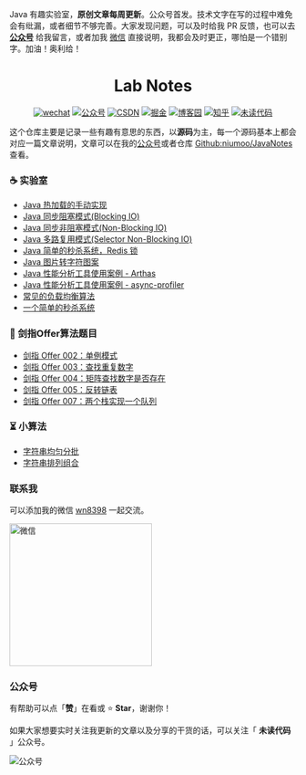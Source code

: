 Java 有趣实验室，**原创文章每周更新**。公众号首发。技术文字在写的过程中难免会有纰漏，或者细节不够完善。大家发现问题，可以及时给我 PR 反馈，也可以去 [**公众号**](https://github.com/niumoo/JavaNotes#%E5%85%AC%E4%BC%97%E5%8F%B7) 给我留言，或者加我 [微信](https://github.com/niumoo/JavaNotes#联系我) 直接说明，我都会及时更正，哪怕是一个错别字。加油！奥利给！

<h1 align="center"> Lab Notes </h1>
<p align="center">
<a href="#联系我" rel="nofollow"><img src="https://img.shields.io/badge/wechat-微信-9cf.svg" alt="wechat" data-canonical-src="https://img.shields.io/badge/wechat-微信-9cf.svg" style="max-width:100%;"></a>
  <a href="#公众号"><img src="https://img.shields.io/badge/公众号-未读代码-success.svg" alt="公众号" data-canonical-src="https://img.shields.io/badge/公众号-未读代码-success.svg" style="max-width:100%;"></a>
   <a href="https://niumoo.blog.csdn.net" rel="nofollow"><img src="https://img.shields.io/badge/csdn-CSDN-red.svg" alt="CSDN" data-canonical-src="https://img.shields.io/badge/csdn-CSDN-red.svg" style="max-width:100%;"></a>
   <a href="https://juejin.im/user/5a62d481f265da3e2a0dac9b" rel="nofollow"><img src="https://img.shields.io/badge/juejin-掘金-blue.svg" alt="掘金" data-canonical-src="https://img.shields.io/badge/juejin-掘金-blue.svg" style="max-width:100%;"></a>
   <a href="https://www.cnblogs.com/niumoo/" rel="nofollow"><img src="https://img.shields.io/badge/cnblogs-博客园-inactive.svg" alt="博客园" data-canonical-src="https://img.shields.io/badge/cnblogs-博客园-inactive.svg" style="max-width:100%;"></a>
   <a href="https://www.zhihu.com/people/bpdwn" rel="nofollow"><img src="https://img.shields.io/badge/zhihu-知乎-blue.svg" alt="知乎" data-canonical-src="https://img.shields.io/badge/zhihu-知乎-blue.svg" style="max-width:100%;"></a>
   <a href="https://www.wdbyte.com/" rel="nofollow"><img src="https://img.shields.io/badge/wdbyte-未读代码-yellow.svg" alt="未读代码" data-canonical-src="https://img.shields.io/badge/wdbyte-未读代码-yellow.svg" style="max-width:100%;"></a>
</p>

这个仓库主要是记录一些有趣有意思的东西，以**源码**为主，每一个源码基本上都会对应一篇文章说明，文章可以在我的[公众号](https://github.com/niumoo/JavaNotes#%E5%85%AC%E4%BC%97%E5%8F%B7)或者仓库 [Github:niumoo/JavaNotes](https://github.com/niumoo/JavaNotes) 查看。

### ☕ 实验室
- [Java 热加载的手动实现](https://github.com/niumoo/lab-notes/blob/master/src/main/java/net/codingme/box/classloader)  
- [Java 同步阻塞模式(Blocking IO)](https://github.com/niumoo/lab-notes/tree/master/src/main/java/net/codingme/box/io/bio)   
- [Java 同步非阻塞模式(Non-Blocking IO)](https://github.com/niumoo/lab-notes/tree/master/src/main/java/net/codingme/box/io/nio)  
- [Java 多路复用模式(Selector Non-Blocking IO)](https://github.com/niumoo/lab-notes/tree/master/src/main/java/net/codingme/box/io/jdknio)  
- [Java 简单的秒杀系统，Redis 锁](https://github.com/niumoo/lab-notes/tree/master/src/main/java/net/codingme/box/goodskill)  
- [Java 图片转字符图案](https://github.com/niumoo/lab-notes/blob/master/src/main/java/net/codingme/box/lab/GeneratorTextImage.java)  
- [Java 性能分析工具使用案例 - Arthas](https://github.com/niumoo/lab-notes/blob/master/src/main/java/net/codingme/arthas)  
- [Java 性能分析工具使用案例 - async-profiler](https://github.com/niumoo/lab-notes/blob/master/src/main/java/net/codingme/arthas/HotCode.java)
- [常见的负载均衡算法](https://github.com/niumoo/lab-notes/tree/master/src/main/java/net/codingme/algorithm)  
- [一个简单的秒杀系统](https://github.com/niumoo/lab-notes/tree/master/src/main/java/net/codingme/goodskill)

### 🍭 剑指Offer算法题目
- [剑指 Offer 002：单例模式](https://github.com/niumoo/lab-notes/blob/master/src/main/java/net/codingme/offer/Lab2_Singleton.java)
- [剑指 Offer 003：查找重复数字](https://github.com/niumoo/lab-notes/blob/master/src/main/java/net/codingme/offer/Lab3_FindRepeatNumber.java)
- [剑指 Offer 004：矩阵查找数字是否存在](https://github.com/niumoo/lab-notes/blob/master/src/main/java/net/codingme/offer/Lab4_FindInTwoArray.java)
- [剑指 Offer 005：反转链表](https://github.com/niumoo/lab-notes/blob/master/src/main/java/net/codingme/offer/Lab5_ConvertLinkedList.java.java)
- [剑指 Offer 007：两个栈实现一个队列](https://github.com/niumoo/lab-notes/blob/master/src/main/java/net/codingme/offer/Lab7_TwoStackAsQueue.java.java)

### ⏳ 小算法
- [字符串均匀分批](https://github.com/niumoo/lab-notes/blob/master/src/main/java/net/codingme/algorithm/StringSplit.java)
- [字符串排列组合](https://github.com/niumoo/lab-notes/blob/master/src/main/java/net/codingme/algorithm/StringCombo.java)

### 联系我

可以添加我的微信 <u>wn8398</u> 一起交流。

<img src="https://cdn.jsdelivr.net/gh/niumoo/cdn-assets/webinfo/wechat.jpg" width="250px" alt="微信">

### 公众号

有帮助可以点「**赞**」在看或 :star: **Star**，谢谢你！

如果大家想要实时关注我更新的文章以及分享的干货的话，可以关注「 **未读代码** 」公众号。

![公众号](https://cdn.jsdelivr.net/gh/niumoo/cdn-assets/webinfo/weixin-public.jpg)
